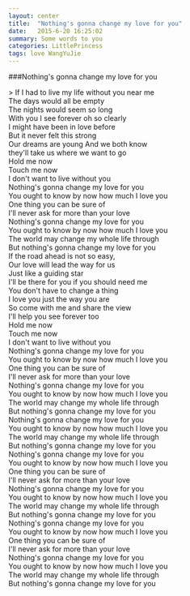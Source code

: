 ```yaml
---
layout: center
title:  "Nothing's gonna change my love for you"
date:   2015-6-20 16:25:02
summary: Some words to you
categories: LittlePrincess
tags: love WangYuJie
---
```


<span class="blue">###Nothing's gonna change my love for you</span>

<span class="green">
> If I had to live my life without you near me<br/>
The days would all be empty<br/>
The nights would seem so long<br/>
With you I see forever oh so clearly<br/>
I might have been in love before<br/>
But it never felt this strong<br/>
Our dreams are young And we both know<br/>
they'll take us where we want to go<br/>
Hold me now<br/>
Touch me now<br/>
I don't want to live without you<br/>
Nothing's gonna change my love for you<br/>
You ought to know by now how much I love you<br/>
One thing you can be sure of<br/>
I'll never ask for more than your love<br/>
Nothing's gonna change my love for you<br/>
You ought to know by now how much I love you<br/>
The world may change my whole life through<br/>
But nothing's gonna change my love for you<br/>
If the road ahead is not so easy,<br/>
Our love will lead the way for us<br/>
Just like a guiding star<br/>
I'll be there for you if you should need me<br/>
You don't have to change a thing<br/>
I love you just the way you are<br/>
So come with me and share the view<br/>
I'll help you see forever too<br/>
Hold me now<br/>
Touch me now<br/>
I don't want to live without you<br/>
Nothing's gonna change my love for you<br/>
You ought to know by now how much I love you<br/>
One thing you can be sure of<br/>
I'll never ask for more than your love<br/>
Nothing's gonna change my love for you<br/>
You ought to know by now how much I love you<br/>
The world may change my whole life through<br/>
But nothing's gonna change my love for you<br/>
Nothing's gonna change my love for you<br/>
You ought to know by now how much I love you<br/>
The world may change my whole life through<br/>
But nothing's gonna change my love for you<br/>
Nothing's gonna change my love for you<br/>
You ought to know by now how much I love you<br/>
One thing you can be sure of<br/>
I'll never ask for more than your love<br/>
Nothing's gonna change my love for you<br/>
You ought to know by now how much I love you<br/>
The world may change my whole life through<br/>
But nothing's gonna change my love for you<br/>
Nothing's gonna change my love for you<br/>
You ought to know by now how much I love you<br/>
One thing you can be sure of<br/>
I'll never ask for more than your love<br/>
Nothing's gonna change my love for you<br/>
You ought to know by now how much I love you<br/>
The world may change my whole life through<br/>
But nothing's gonna change my love for you<br/>

</span>

